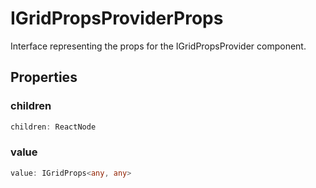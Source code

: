# IGridPropsProviderProps

Interface representing the props for the IGridPropsProvider component.

## Properties

### children

```ts
children: ReactNode
```

### value

```ts
value: IGridProps<any, any>
```
